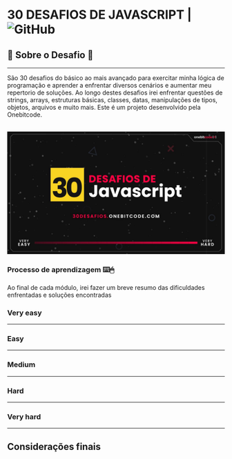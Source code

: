 # 30 DESAFIOS DE JAVASCRIPT  | ![GitHub](https://img.shields.io/badge/Status-%20development-orange)


##  🚀 Sobre o Desafio  🚀
***

<p>São 30 desafios do básico ao mais avançado para exercitar minha lógica de programação e aprender a enfrentar diversos cenários e aumentar meu repertorio de soluções. Ao longo destes desafios irei enfrentar questões de strings, arrays, estruturas básicas, classes, datas, manipulações de tipos, objetos, arquivos e muito mais. Este é um projeto desenvolvido pela Onebitcode.</p>

<div style="display: inline_block"> <br>
<img height="****" width="***" src="images/30desafios.jpg">
  </div>


###  Processo de aprendizagem ⌨️🖱

<p>Ao final de cada módulo, irei  fazer um breve resumo das dificuldades enfrentadas e soluções encontradas<p>

### Very easy
***
### Easy
***
### Medium
***
### Hard
***
### Very hard
***

## Considerações finais